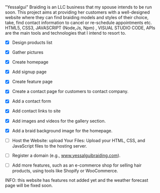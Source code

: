 "Yessalgui" Braiding is an LLC business that my spouse intends to be run soon. This project aims at providing her customers with a well-designed website where they can find braiding models and styles of their choice, take, find contact information to cancel or re-schedule appointments etc.
HTML5, CSS3, JAVASCRIPT (Node,Js, Npm) , VISUAL STUDIO CODE, APIs are the main tools and technologies that I intend to resort to.

- [x] Design products list
- [x] Gather pictures
- [x] Create homepage
- [x] Add signup page
- [x] Create feature page
- [x] Create a contact page for customers to contact company.
- [x] Add a contact form
- [x] Add contact links to site
- [x] Add images and videos for the gallery section.
- [x] Add a braid background image for the homepage.
- [ ] Host the Website: upload Your Files: Upload your HTML, CSS, and JavaScript files to the hosting server.
- [ ] Register a domain (e.g., www.yessalguibraiding.com).
- [ ] Add more features, such as an e-commerce shop for selling hair products, using tools like Shopify or WooCommerce.



INFO: this website has features not added yet and the weather forecast page will be fixed soon.